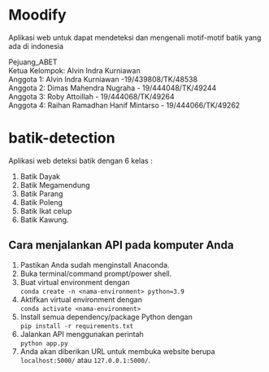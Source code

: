 
# Moodify

Aplikasi web untuk dapat mendeteksi dan mengenali motif-motif batik yang ada di indonesia <br/>

Pejuang_ABET <br/>
Ketua Kelompok: Alvin Indra Kurniawan  <br/>
Anggota 1: Alvin Indra Kurniawan -19/439808/TK/48538 <br/>
Anggota 2: Dimas Mahendra Nugraha - 19/444048/TK/49244 <br/>
Anggota 3: Roby Attoillah - 19/444068/TK/49264 <br/>
Anggota 4: Raihan Ramadhan Hanif Mintarso - 19/444066/TK/49262 <br/>

# batik-detection

Aplikasi web deteksi batik dengan 6 kelas :

1. Batik Dayak
2. Batik Megamendung
3. Batik Parang
4. Batik Poleng 
5. Batik Ikat celup 
6. Batik Kawung. <br/>

## Cara menjalankan API pada komputer Anda

1. Pastikan Anda sudah menginstall Anaconda.
2. Buka terminal/command prompt/power shell.
3. Buat virtual environment dengan\
   `conda create -n <nama-environment> python=3.9`
4. Aktifkan virtual environment dengan\
   `conda activate <nama-environment>`
5. Install semua dependency/package Python dengan\
   `pip install -r requirements.txt`
6. Jalankan API menggunakan perintah\
   `python app.py`
7. Anda akan diberikan URL untuk membuka website berupa `localhost:5000/` atau `127.0.0.1:5000/`.


